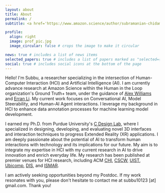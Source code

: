 ```yaml
---
layout: about
title: About
permalink: /
subtitle: <a href='https://www.amazon.science/author/subramanian-chidambaram'>PostDoctoral Scientist</a>; Amazon Web Services.

profile:
  align: right
  image: prof_pic.jpg
  image_circular: false # crops the image to make it circular

news: true # includes a list of news items
selected_papers: true # includes a list of papers marked as "selected={true}"
social: true # includes social icons at the bottom of the page
---
```


Hello! I'm Subbu, a researcher specializing in the intersection of Human-Computer Interaction (HCI) and Artificial Intelligence (AI). I am currently advance research at Amazon Science within the Human in the Loop organization's Ground Truth+ team, under the guidance of [Alex Williams](https://acwio.github.io/) and [Erran Li](https://www.cs.columbia.edu/~lierranli/). My current work focuses on Conversational AI, Model Steerability, and Human-AI Agent interactions. I leverage my background in HCI to enhance data annotation processes for machine learning model development.

I earned my Ph.D. from Purdue University's [C Design Lab](https://engineering.purdue.edu/cdesign/wp/), where I specialized in designing, developing, and evaluating novel 3D interfaces and interaction techniques to progress Extended Reality (XR) applications. I am deeply passionate about the potential of AI to transform human interactions with technology and its implications for our future. My aim is to integrate my expertise in HCI with my current research in AI to drive innovation and enrich everyday life. 
My research has been published at premier venues for HCI research, including ACM [CHI](https://chi2022.acm.org/), [CSCW](https://cscw.acm.org/2022/), [UIST](https://uist.acm.org/uist2022/), [Ubicomp](https://www.ubicomp.org/ubicomp2021/), [DIS](https://dis.acm.org/2022/), and [ISMAR](https://www.ismar.net/). 

I am actively seeking opportunities beyond my Postdoc. If my work resonates with you, please don't hesitate to contact me at subbu10123 [at] gmail.com. Thank you!


<!-- In addition, you can find more about my philosophy for research on the “<a href="./about_me.html">About me</a>” page. -->
			


<!-- Write your biography here. Tell the world about yourself. Link to your favorite [subreddit](http://reddit.com). You can put a picture in, too. The code is already in, just name your picture `prof_pic.jpg` and put it in the `img/` folder.

Put your address / P.O. box / other info right below your picture. You can also disable any of these elements by editing `profile` property of the YAML header of your `_pages/about.md`. Edit `_bibliography/papers.bib` and Jekyll will render your [publications page](/al-folio/publications/) automatically.

Link to your social media connections, too. This theme is set up to use [Font Awesome icons](https://fontawesome.com/) and [Academicons](https://jpswalsh.github.io/academicons/), like the ones below. Add your Facebook, Twitter, LinkedIn, Google Scholar, or just disable all of them. -->
